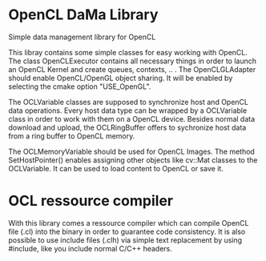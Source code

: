 # OpenCL DaMa Library
Simple data management library for OpenCL

This libray contains some simple classes for easy working with OpenCL.
The class OpenCLExecutor contains all necessary things in order to launch an OpenCL Kernel and create queues, contexts, .. .
The OpenCLGLAdapter should enable OpenCL/OpenGL object sharing. It will be enabled by selecting the cmake option "USE_OpenGL".

The OCLVariable classes are supposed to synchronize host and OpenCL data operations.
Every host data type can be wrapped by a OCLVariable class in order to work with them on a OpenCL device.
Besides normal data download and upload, the OCLRingBuffer offers to sychronize host data from a ring buffer to OpenCL memory.

The OCLMemoryVariable should be used for OpenCL Images. The method SetHostPointer() enables assigning other objects like cv::Mat classes to the OCLVariable. It can be used to load content to OpenCL or save it.

# OCL ressource compiler
With this library comes a ressource compiler which can compile OpenCL file (.cl) into the binary in order to guarantee code consistency.
It is also possible to use include files (.clh) via simple text replacement by using &#35;include, like you include normal C/C++ headers.
